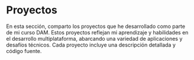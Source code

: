 # Proyectos
En esta sección, comparto los proyectos que he desarrollado como parte de mi curso DAM. Estos proyectos reflejan mi aprendizaje y habilidades en el desarrollo multiplataforma, abarcando una variedad de aplicaciones y desafíos técnicos. Cada proyecto incluye una descripción detallada y código fuente.
